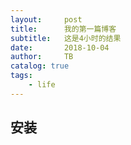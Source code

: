```yaml
---
layout:     post
title:      我的第一篇博客
subtitle:   这是4小时的结果
date:       2018-10-04
author:     TB
catalog: true
tags:
    - life
---
```


## 安装

	

